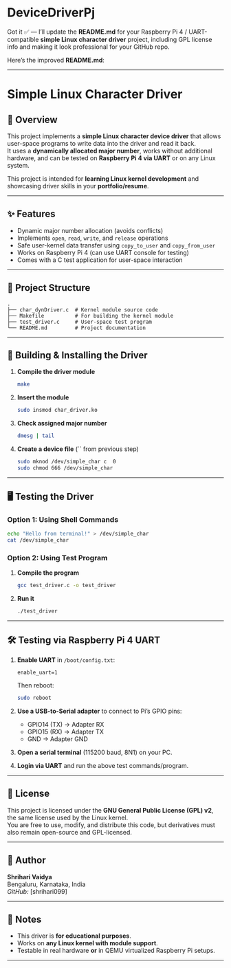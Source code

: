 # DeviceDriverPj
Got it ✅ — I’ll update the **README.md** for your Raspberry Pi 4 / UART-compatible **simple Linux character driver** project, including GPL license info and making it look professional for your GitHub repo.  

Here’s the improved **README.md**:

***

# Simple Linux Character Driver

## 📌 Overview
This project implements a **simple Linux character device driver** that allows user-space programs to write data into the driver and read it back.  
It uses a **dynamically allocated major number**, works without additional hardware, and can be tested on **Raspberry Pi 4 via UART** or on any Linux system.

This project is intended for **learning Linux kernel development** and showcasing driver skills in your **portfolio/resume**.

***

## ✨ Features
- Dynamic major number allocation (avoids conflicts)
- Implements `open`, `read`, `write`, and `release` operations
- Safe user-kernel data transfer using `copy_to_user` and `copy_from_user`
- Works on Raspberry Pi 4 (can use UART console for testing)
- Comes with a C test application for user-space interaction

***

## 📂 Project Structure
```
.
├── char_dynDriver.c  # Kernel module source code
├── Makefile          # For building the kernel module
├── test_driver.c     # User-space test program
└── README.md         # Project documentation
```

***

## 🔧 Building & Installing the Driver

1. **Compile the driver module**
   ```bash
   make
   ```

2. **Insert the module**
   ```bash
   sudo insmod char_driver.ko
   ```

3. **Check assigned major number**
   ```bash
   dmesg | tail
   ```

4. **Create a device file** (`` from previous step)
   ```bash
   sudo mknod /dev/simple_char c  0
   sudo chmod 666 /dev/simple_char
   ```

***

## 🖥 Testing the Driver

### **Option 1: Using Shell Commands**
```bash
echo "Hello from terminal!" > /dev/simple_char
cat /dev/simple_char
```

### **Option 2: Using Test Program**
1. **Compile the program**
   ```bash
   gcc test_driver.c -o test_driver
   ```

2. **Run it**
   ```bash
   ./test_driver
   ```

***

## 🛠 Testing via Raspberry Pi 4 UART
1. **Enable UART** in `/boot/config.txt`:
   ```
   enable_uart=1
   ```
   Then reboot:
   ```bash
   sudo reboot
   ```

2. **Use a USB-to-Serial adapter** to connect to Pi’s GPIO pins:
   - GPIO14 (TX) → Adapter RX  
   - GPIO15 (RX) → Adapter TX  
   - GND → Adapter GND  

3. **Open a serial terminal** (115200 baud, 8N1) on your PC.

4. **Login via UART** and run the above test commands/program.

***

## 📜 License
This project is licensed under the **GNU General Public License (GPL) v2**, the same license used by the Linux kernel.  
You are free to use, modify, and distribute this code, but derivatives must also remain open-source and GPL-licensed.

***

## 👤 Author
**Shrihari Vaidya**  
Bengaluru, Karnataka, India  
*GitHub:* [shrihari099]  

***

## 🚀 Notes
- This driver is **for educational purposes**.
- Works on **any Linux kernel with module support**.
- Testable in real hardware **or** in QEMU virtualized Raspberry Pi setups.

***
